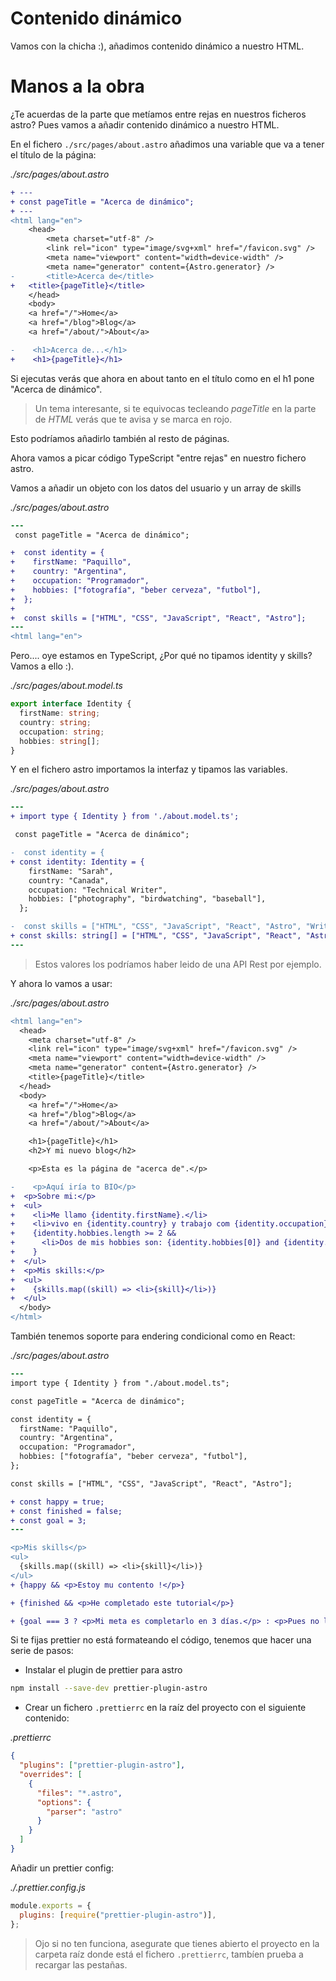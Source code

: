 # Contenido dinámico

Vamos con la chicha :), añadimos contenido dinámico a nuestro HTML.

# Manos a la obra

¿Te acuerdas de la parte que metíamos entre rejas en nuestros ficheros astro? Pues vamos a añadir contenido dinámico a nuestro HTML.

En el fichero `./src/pages/about.astro` añadimos una variable que va a tener el título de la página:

_./src/pages/about.astro_

```diff
+ ---
+ const pageTitle = "Acerca de dinámico";
+ ---
<html lang="en">
	<head>
		<meta charset="utf-8" />
		<link rel="icon" type="image/svg+xml" href="/favicon.svg" />
		<meta name="viewport" content="width=device-width" />
		<meta name="generator" content={Astro.generator} />
-		<title>Acerca de</title>
+   <title>{pageTitle}</title>
	</head>
	<body>
    <a href="/">Home</a>
    <a href="/blog">Blog</a>
    <a href="/about/">About</a>

-    <h1>Acerca de...</h1>
+    <h1>{pageTitle}</h1>
```

Si ejecutas verás que ahora en about tanto en el título como en el h1 pone "Acerca de dinámico".

> Un tema interesante, si te equivocas tecleando _pageTitle_ en la parte de _HTML_ verás que te avisa y se marca en rojo.

Esto podríamos añadirlo también al resto de páginas.

Ahora vamos a picar código TypeScript "entre rejas" en nuestro fichero astro.

Vamos a añadir un objeto con los datos del usuario y un array de skills

_./src/pages/about.astro_

```diff
---
 const pageTitle = "Acerca de dinámico";

+  const identity = {
+    firstName: "Paquillo",
+    country: "Argentina",
+    occupation: "Programador",
+    hobbies: ["fotografía", "beber cerveza", "futbol"],
+  };
+
+  const skills = ["HTML", "CSS", "JavaScript", "React", "Astro"];
---
<html lang="en">
```

Pero.... oye estamos en TypeScript, ¿Por qué no tipamos identity y skills? Vamos a ello :).

_./src/pages/about.model.ts_

```typescript
export interface Identity {
  firstName: string;
  country: string;
  occupation: string;
  hobbies: string[];
}
```

Y en el fichero astro importamos la interfaz y tipamos las variables.

_./src/pages/about.astro_

```diff
---
+ import type { Identity } from './about.model.ts';

 const pageTitle = "Acerca de dinámico";

-  const identity = {
+ const identity: Identity = {
    firstName: "Sarah",
    country: "Canada",
    occupation: "Technical Writer",
    hobbies: ["photography", "birdwatching", "baseball"],
  };

-  const skills = ["HTML", "CSS", "JavaScript", "React", "Astro", "Writing Docs"];
+ const skills: string[] = ["HTML", "CSS", "JavaScript", "React", "Astro", "Writing Docs"];
---
```

> Estos valores los podríamos haber leido de una API Rest por ejemplo.

Y ahora lo vamos a usar:

_./src/pages/about.astro_

```diff
<html lang="en">
  <head>
    <meta charset="utf-8" />
    <link rel="icon" type="image/svg+xml" href="/favicon.svg" />
    <meta name="viewport" content="width=device-width" />
    <meta name="generator" content={Astro.generator} />
    <title>{pageTitle}</title>
  </head>
  <body>
    <a href="/">Home</a>
    <a href="/blog">Blog</a>
    <a href="/about/">About</a>

    <h1>{pageTitle}</h1>
    <h2>Y mi nuevo blog</h2>

    <p>Esta es la página de "acerca de".</p>

-    <p>Aquí iría to BIO</p>
+  <p>Sobre mi:</p>
+  <ul>
+    <li>Me llamo {identity.firstName}.</li>
+    <li>vivo en {identity.country} y trabajo com {identity.occupation}.</li>
+    {identity.hobbies.length >= 2 &&
+      <li>Dos de mis hobbies son: {identity.hobbies[0]} and {identity.hobbies[1]}</li>
+    }
+  </ul>
+  <p>Mis skills:</p>
+  <ul>
+    {skills.map((skill) => <li>{skill}</li>)}
+  </ul>
  </body>
</html>
```

También tenemos soporte para endering condicional como en React:

_./src/pages/about.astro_

```diff
---
import type { Identity } from "./about.model.ts";

const pageTitle = "Acerca de dinámico";

const identity = {
  firstName: "Paquillo",
  country: "Argentina",
  occupation: "Programador",
  hobbies: ["fotografía", "beber cerveza", "futbol"],
};

const skills = ["HTML", "CSS", "JavaScript", "React", "Astro"];

+ const happy = true;
+ const finished = false;
+ const goal = 3;
---
```

```diff
<p>Mis skills</p>
<ul>
  {skills.map((skill) => <li>{skill}</li>)}
</ul>
+ {happy && <p>Estoy mu contento !</p>}

+ {finished && <p>He completado este tutorial</p>}

+ {goal === 3 ? <p>Mi meta es completarlo en 3 días.</p> : <p>Pues no llevo tres días.</p>}
```


Si te fijas prettier no está formateando el código, tenemos que hacer una serie de pasos:

- Instalar el plugin de prettier para astro

```bash
npm install --save-dev prettier-plugin-astro
```

- Crear un fichero `.prettierrc` en la raíz del proyecto con el siguiente contenido:

_.prettierrc_

```json
{
  "plugins": ["prettier-plugin-astro"],
  "overrides": [
    {
      "files": "*.astro",
      "options": {
        "parser": "astro"
      }
    }
  ]
}
```

Añadir un prettier config:

_./.prettier.config.js_

```js
module.exports = {
  plugins: [require("prettier-plugin-astro")],
};
```

> Ojo si no ten funciona, asegurate que tienes abierto el proyecto en la carpeta raíz donde está el fichero `.prettierrc`, tambíen prueba a recargar las pestañas.